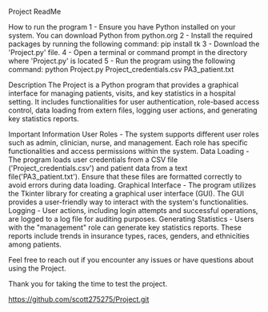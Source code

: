 Project ReadMe

How to run the program
1 - Ensure you have Python installed on your system.  You can download Python from python.org
2 - Install the required packages by running the following command:  pip install tk
3 - Download the 'Project.py' file.
4 - Open a terminal or command prompt in the directory where 'Project.py' is located
5 - Run the program using the following command:  python Project.py Project_credentials.csv PA3_patient.txt

Description
The Project is a Python program that provides a graphical interface for managing patients, visits, and key statistics in a hospital setting.  It includes functionalities for user authentication, role-based access control, data loading from extern files, logging user actions, and generating key statistics reports.

Important Information
User Roles - The system supports different user roles such as admin, clinician, nurse, and management.  Each role has specific functionalities and access permissions within the system.
Data Loading - The program loads user credentials from a CSV file ('Project_credentials.csv') and patient data from a text file('PA3_patient.txt').  Ensure that these files are formatted correctly to avoid errors during data loading.
Graphical Interface - The program utilizes the Tkinter library for creating a graphical user interface (GUI).  The GUI provides a user-friendly way to interact with the system's functionalities.
Logging - User actions, including login attempts and successful operations, are logged to a log file for auditing purposes.
Generating Statistics - Users with the "management" role can generate key statistics reports.  These reports include trends in insurance types, races, genders, and ethnicities among patients.

Feel free to reach out if you encounter any issues or have questions about using the Project.

Thank you for taking the time to test the project.

https://github.com/scott275275/Project.git
